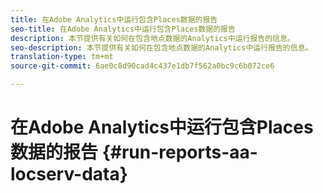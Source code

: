 ```yaml
---
title: 在Adobe Analytics中运行包含Places数据的报告
seo-title: 在Adobe Analytics中运行包含Places数据的报告
description: 本节提供有关如何在包含地点数据的Analytics中运行报告的信息。
seo-description: 本节提供有关如何在包含地点数据的Analytics中运行报告的信息。
translation-type: tm+mt
source-git-commit: 6ae0c8d90cad4c437e1db7f562a0bc9c6b072ce6

---
```



# 在Adobe Analytics中运行包含Places数据的报告 {#run-reports-aa-locserv-data}

